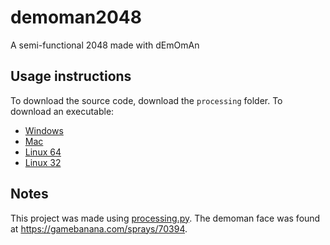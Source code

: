 # demoman2048
A semi-functional 2048 made with dEmOmAn

## Usage instructions
To download the source code, download the ```processing``` folder.
To download an executable:
* [Windows](https://mega.nz/#!qt4TTCqI!oGNPeMfa4skxT4kKLPlsdyaDmjc2WQYKTzDBGVtMLKo)
* [Mac](https://mega.nz/#!74pVEC4Z!S7m-MM9SzFZ5iaCINxLuAkz_K2s2m-WCRhKDvaDnBhw)
* [Linux 64](https://mega.nz/#!OxwXESJS!NjevvsRL0-W00QjY9LQU_95-Wl4L0Y4grMzkgsdiQ-U)
* [Linux 32](https://mega.nz/#!GhoXTKRR!6Z2N7WkhnS1-FIGjLnBUPu_sn_hKnO0WSjMTvdG83ig)

## Notes
This project was made using [processing.py](https://py.processing.org/).
The demoman face was found at https://gamebanana.com/sprays/70394.
